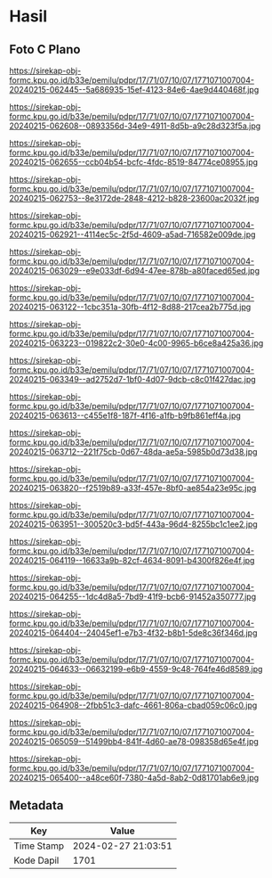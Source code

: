 # Hasil

## Foto C Plano

https://sirekap-obj-formc.kpu.go.id/b33e/pemilu/pdpr/17/71/07/10/07/1771071007004-20240215-062445--5a686935-15ef-4123-84e6-4ae9d440468f.jpg

https://sirekap-obj-formc.kpu.go.id/b33e/pemilu/pdpr/17/71/07/10/07/1771071007004-20240215-062608--0893356d-34e9-4911-8d5b-a9c28d323f5a.jpg

https://sirekap-obj-formc.kpu.go.id/b33e/pemilu/pdpr/17/71/07/10/07/1771071007004-20240215-062655--ccb04b54-bcfc-4fdc-8519-84774ce08955.jpg

https://sirekap-obj-formc.kpu.go.id/b33e/pemilu/pdpr/17/71/07/10/07/1771071007004-20240215-062753--8e3172de-2848-4212-b828-23600ac2032f.jpg

https://sirekap-obj-formc.kpu.go.id/b33e/pemilu/pdpr/17/71/07/10/07/1771071007004-20240215-062921--4114ec5c-2f5d-4609-a5ad-716582e009de.jpg

https://sirekap-obj-formc.kpu.go.id/b33e/pemilu/pdpr/17/71/07/10/07/1771071007004-20240215-063029--e9e033df-6d94-47ee-878b-a80faced65ed.jpg

https://sirekap-obj-formc.kpu.go.id/b33e/pemilu/pdpr/17/71/07/10/07/1771071007004-20240215-063122--1cbc351a-30fb-4f12-8d88-217cea2b775d.jpg

https://sirekap-obj-formc.kpu.go.id/b33e/pemilu/pdpr/17/71/07/10/07/1771071007004-20240215-063223--019822c2-30e0-4c00-9965-b6ce8a425a36.jpg

https://sirekap-obj-formc.kpu.go.id/b33e/pemilu/pdpr/17/71/07/10/07/1771071007004-20240215-063349--ad2752d7-1bf0-4d07-9dcb-c8c01f427dac.jpg

https://sirekap-obj-formc.kpu.go.id/b33e/pemilu/pdpr/17/71/07/10/07/1771071007004-20240215-063613--c455e1f8-187f-4f16-a1fb-b9fb861eff4a.jpg

https://sirekap-obj-formc.kpu.go.id/b33e/pemilu/pdpr/17/71/07/10/07/1771071007004-20240215-063712--221f75cb-0d67-48da-ae5a-5985b0d73d38.jpg

https://sirekap-obj-formc.kpu.go.id/b33e/pemilu/pdpr/17/71/07/10/07/1771071007004-20240215-063820--f2519b89-a33f-457e-8bf0-ae854a23e95c.jpg

https://sirekap-obj-formc.kpu.go.id/b33e/pemilu/pdpr/17/71/07/10/07/1771071007004-20240215-063951--300520c3-bd5f-443a-96d4-8255bc1c1ee2.jpg

https://sirekap-obj-formc.kpu.go.id/b33e/pemilu/pdpr/17/71/07/10/07/1771071007004-20240215-064119--16633a9b-82cf-4634-8091-b4300f826e4f.jpg

https://sirekap-obj-formc.kpu.go.id/b33e/pemilu/pdpr/17/71/07/10/07/1771071007004-20240215-064255--1dc4d8a5-7bd9-41f9-bcb6-91452a350777.jpg

https://sirekap-obj-formc.kpu.go.id/b33e/pemilu/pdpr/17/71/07/10/07/1771071007004-20240215-064404--24045ef1-e7b3-4f32-b8b1-5de8c36f346d.jpg

https://sirekap-obj-formc.kpu.go.id/b33e/pemilu/pdpr/17/71/07/10/07/1771071007004-20240215-064633--06632199-e6b9-4559-9c48-764fe46d8589.jpg

https://sirekap-obj-formc.kpu.go.id/b33e/pemilu/pdpr/17/71/07/10/07/1771071007004-20240215-064908--2fbb51c3-dafc-4661-806a-cbad059c06c0.jpg

https://sirekap-obj-formc.kpu.go.id/b33e/pemilu/pdpr/17/71/07/10/07/1771071007004-20240215-065059--51499bb4-841f-4d60-ae78-098358d65e4f.jpg

https://sirekap-obj-formc.kpu.go.id/b33e/pemilu/pdpr/17/71/07/10/07/1771071007004-20240215-065400--a48ce60f-7380-4a5d-8ab2-0d81701ab6e9.jpg


## Metadata

| Key        | Value               |
| ---------- | ------------------- |
| Time Stamp | 2024-02-27 21:03:51 |
| Kode Dapil | 1701                |



